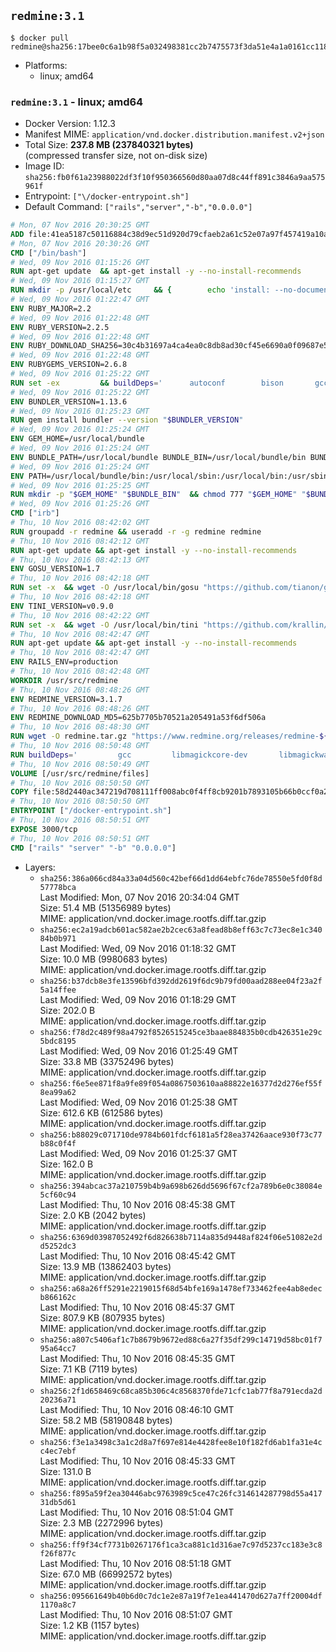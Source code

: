 ## `redmine:3.1`

```console
$ docker pull redmine@sha256:17bee0c6a1b98f5a032498381cc2b7475573f3da51e4a1a0161cc11813ddb878
```

-	Platforms:
	-	linux; amd64

### `redmine:3.1` - linux; amd64

-	Docker Version: 1.12.3
-	Manifest MIME: `application/vnd.docker.distribution.manifest.v2+json`
-	Total Size: **237.8 MB (237840321 bytes)**  
	(compressed transfer size, not on-disk size)
-	Image ID: `sha256:fb0f61a23988022df3f10f950366560d80aa07d8c44ff891c3846a9aa575961f`
-	Entrypoint: `["\/docker-entrypoint.sh"]`
-	Default Command: `["rails","server","-b","0.0.0.0"]`

```dockerfile
# Mon, 07 Nov 2016 20:30:25 GMT
ADD file:41ea5187c50116884c38d9ec51d920d79cfaeb2a61c52e07a97f457419a10a4f in / 
# Mon, 07 Nov 2016 20:30:26 GMT
CMD ["/bin/bash"]
# Wed, 09 Nov 2016 01:15:26 GMT
RUN apt-get update 	&& apt-get install -y --no-install-recommends 		bzip2 		ca-certificates 		libffi-dev 		libgdbm3 		libssl-dev 		libyaml-dev 		procps 		zlib1g-dev 	&& rm -rf /var/lib/apt/lists/*
# Wed, 09 Nov 2016 01:15:27 GMT
RUN mkdir -p /usr/local/etc 	&& { 		echo 'install: --no-document'; 		echo 'update: --no-document'; 	} >> /usr/local/etc/gemrc
# Wed, 09 Nov 2016 01:22:47 GMT
ENV RUBY_MAJOR=2.2
# Wed, 09 Nov 2016 01:22:48 GMT
ENV RUBY_VERSION=2.2.5
# Wed, 09 Nov 2016 01:22:48 GMT
ENV RUBY_DOWNLOAD_SHA256=30c4b31697a4ca4ea0c8db8ad30cf45e6690a0f09687e5d483c933c03ca335e3
# Wed, 09 Nov 2016 01:22:48 GMT
ENV RUBYGEMS_VERSION=2.6.8
# Wed, 09 Nov 2016 01:25:22 GMT
RUN set -ex 		&& buildDeps=' 		autoconf 		bison 		gcc 		libbz2-dev 		libgdbm-dev 		libglib2.0-dev 		libncurses-dev 		libreadline-dev 		libxml2-dev 		libxslt-dev 		make 		ruby 		wget 	' 	&& apt-get update 	&& apt-get install -y --no-install-recommends $buildDeps 	&& rm -rf /var/lib/apt/lists/* 		&& wget -O ruby.tar.gz "https://cache.ruby-lang.org/pub/ruby/$RUBY_MAJOR/ruby-$RUBY_VERSION.tar.gz" 	&& echo "$RUBY_DOWNLOAD_SHA256 *ruby.tar.gz" | sha256sum -c - 		&& mkdir -p /usr/src/ruby 	&& tar -xzf ruby.tar.gz -C /usr/src/ruby --strip-components=1 	&& rm ruby.tar.gz 		&& cd /usr/src/ruby 		&& { 		echo '#define ENABLE_PATH_CHECK 0'; 		echo; 		cat file.c; 	} > file.c.new 	&& mv file.c.new file.c 		&& autoconf 	&& ./configure --disable-install-doc 	&& make -j"$(nproc)" 	&& make install 		&& apt-get purge -y --auto-remove $buildDeps 	&& cd / 	&& rm -r /usr/src/ruby 		&& gem update --system "$RUBYGEMS_VERSION"
# Wed, 09 Nov 2016 01:25:22 GMT
ENV BUNDLER_VERSION=1.13.6
# Wed, 09 Nov 2016 01:25:23 GMT
RUN gem install bundler --version "$BUNDLER_VERSION"
# Wed, 09 Nov 2016 01:25:24 GMT
ENV GEM_HOME=/usr/local/bundle
# Wed, 09 Nov 2016 01:25:24 GMT
ENV BUNDLE_PATH=/usr/local/bundle BUNDLE_BIN=/usr/local/bundle/bin BUNDLE_SILENCE_ROOT_WARNING=1 BUNDLE_APP_CONFIG=/usr/local/bundle
# Wed, 09 Nov 2016 01:25:24 GMT
ENV PATH=/usr/local/bundle/bin:/usr/local/sbin:/usr/local/bin:/usr/sbin:/usr/bin:/sbin:/bin
# Wed, 09 Nov 2016 01:25:25 GMT
RUN mkdir -p "$GEM_HOME" "$BUNDLE_BIN" 	&& chmod 777 "$GEM_HOME" "$BUNDLE_BIN"
# Wed, 09 Nov 2016 01:25:26 GMT
CMD ["irb"]
# Thu, 10 Nov 2016 08:42:02 GMT
RUN groupadd -r redmine && useradd -r -g redmine redmine
# Thu, 10 Nov 2016 08:42:12 GMT
RUN apt-get update && apt-get install -y --no-install-recommends 		ca-certificates 		wget 	&& rm -rf /var/lib/apt/lists/*
# Thu, 10 Nov 2016 08:42:13 GMT
ENV GOSU_VERSION=1.7
# Thu, 10 Nov 2016 08:42:18 GMT
RUN set -x 	&& wget -O /usr/local/bin/gosu "https://github.com/tianon/gosu/releases/download/$GOSU_VERSION/gosu-$(dpkg --print-architecture)" 	&& wget -O /usr/local/bin/gosu.asc "https://github.com/tianon/gosu/releases/download/$GOSU_VERSION/gosu-$(dpkg --print-architecture).asc" 	&& export GNUPGHOME="$(mktemp -d)" 	&& gpg --keyserver ha.pool.sks-keyservers.net --recv-keys B42F6819007F00F88E364FD4036A9C25BF357DD4 	&& gpg --batch --verify /usr/local/bin/gosu.asc /usr/local/bin/gosu 	&& rm -r "$GNUPGHOME" /usr/local/bin/gosu.asc 	&& chmod +x /usr/local/bin/gosu 	&& gosu nobody true
# Thu, 10 Nov 2016 08:42:18 GMT
ENV TINI_VERSION=v0.9.0
# Thu, 10 Nov 2016 08:42:22 GMT
RUN set -x 	&& wget -O /usr/local/bin/tini "https://github.com/krallin/tini/releases/download/$TINI_VERSION/tini" 	&& wget -O /usr/local/bin/tini.asc "https://github.com/krallin/tini/releases/download/$TINI_VERSION/tini.asc" 	&& export GNUPGHOME="$(mktemp -d)" 	&& gpg --keyserver ha.pool.sks-keyservers.net --recv-keys 6380DC428747F6C393FEACA59A84159D7001A4E5 	&& gpg --batch --verify /usr/local/bin/tini.asc /usr/local/bin/tini 	&& rm -r "$GNUPGHOME" /usr/local/bin/tini.asc 	&& chmod +x /usr/local/bin/tini 	&& tini -h
# Thu, 10 Nov 2016 08:42:47 GMT
RUN apt-get update && apt-get install -y --no-install-recommends 		imagemagick 		libmysqlclient18 		libpq5 		libsqlite3-0 				bzr 		git 		mercurial 		openssh-client 		subversion 	&& rm -rf /var/lib/apt/lists/*
# Thu, 10 Nov 2016 08:42:47 GMT
ENV RAILS_ENV=production
# Thu, 10 Nov 2016 08:42:48 GMT
WORKDIR /usr/src/redmine
# Thu, 10 Nov 2016 08:48:26 GMT
ENV REDMINE_VERSION=3.1.7
# Thu, 10 Nov 2016 08:48:26 GMT
ENV REDMINE_DOWNLOAD_MD5=625b7705b70521a205491a53f6df506a
# Thu, 10 Nov 2016 08:48:30 GMT
RUN wget -O redmine.tar.gz "https://www.redmine.org/releases/redmine-${REDMINE_VERSION}.tar.gz" 	&& echo "$REDMINE_DOWNLOAD_MD5 redmine.tar.gz" | md5sum -c - 	&& tar -xvf redmine.tar.gz --strip-components=1 	&& rm redmine.tar.gz files/delete.me log/delete.me 	&& mkdir -p tmp/pdf public/plugin_assets 	&& chown -R redmine:redmine ./
# Thu, 10 Nov 2016 08:50:48 GMT
RUN buildDeps=' 		gcc 		libmagickcore-dev 		libmagickwand-dev 		libmysqlclient-dev 		libpq-dev 		libsqlite3-dev 		make 		patch 	' 	&& set -ex 	&& apt-get update && apt-get install -y $buildDeps --no-install-recommends 	&& rm -rf /var/lib/apt/lists/* 	&& bundle install --without development test 	&& for adapter in mysql2 postgresql sqlite3; do 		echo "$RAILS_ENV:" > ./config/database.yml; 		echo "  adapter: $adapter" >> ./config/database.yml; 		bundle install --without development test; 	done 	&& rm ./config/database.yml 	&& apt-get purge -y --auto-remove $buildDeps
# Thu, 10 Nov 2016 08:50:49 GMT
VOLUME [/usr/src/redmine/files]
# Thu, 10 Nov 2016 08:50:50 GMT
COPY file:58d2440ac347219d708111ff008abc0f4ff8cb9201b7893105b66b0ccf0a2521 in / 
# Thu, 10 Nov 2016 08:50:50 GMT
ENTRYPOINT ["/docker-entrypoint.sh"]
# Thu, 10 Nov 2016 08:50:51 GMT
EXPOSE 3000/tcp
# Thu, 10 Nov 2016 08:50:51 GMT
CMD ["rails" "server" "-b" "0.0.0.0"]
```

-	Layers:
	-	`sha256:386a066cd84a33a04d560c42bef66d1dd64ebfc76de78550e5fd0f8d57778bca`  
		Last Modified: Mon, 07 Nov 2016 20:34:04 GMT  
		Size: 51.4 MB (51356989 bytes)  
		MIME: application/vnd.docker.image.rootfs.diff.tar.gzip
	-	`sha256:ec2a19adcb601ac582ae2b2cec63a8fead8b8eff63c7c73ec8e1c34084b0b971`  
		Last Modified: Wed, 09 Nov 2016 01:18:32 GMT  
		Size: 10.0 MB (9980683 bytes)  
		MIME: application/vnd.docker.image.rootfs.diff.tar.gzip
	-	`sha256:b37dcb8e3fe13596bfd392dd2619f6dc9b79fd00aad288ee04f23a2f5a14ffee`  
		Last Modified: Wed, 09 Nov 2016 01:18:29 GMT  
		Size: 202.0 B  
		MIME: application/vnd.docker.image.rootfs.diff.tar.gzip
	-	`sha256:f78d2c489f98a4792f8526515245ce3baae884835b0cdb426351e29c5bdc8195`  
		Last Modified: Wed, 09 Nov 2016 01:25:49 GMT  
		Size: 33.8 MB (33752496 bytes)  
		MIME: application/vnd.docker.image.rootfs.diff.tar.gzip
	-	`sha256:f6e5ee871f8a9fe89f054a0867503610aa88822e16377d2d276ef55f8ea99a62`  
		Last Modified: Wed, 09 Nov 2016 01:25:38 GMT  
		Size: 612.6 KB (612586 bytes)  
		MIME: application/vnd.docker.image.rootfs.diff.tar.gzip
	-	`sha256:b88029c071710de9784b601fdcf6181a5f28ea37426aace930f73c77b88c0f4f`  
		Last Modified: Wed, 09 Nov 2016 01:25:37 GMT  
		Size: 162.0 B  
		MIME: application/vnd.docker.image.rootfs.diff.tar.gzip
	-	`sha256:394abcac37a210759b4b9a698b626dd5696f67cf2a789b6e0c38084e5cf60c94`  
		Last Modified: Thu, 10 Nov 2016 08:45:38 GMT  
		Size: 2.0 KB (2042 bytes)  
		MIME: application/vnd.docker.image.rootfs.diff.tar.gzip
	-	`sha256:6369d03987052492f6d826638b7114a835d9448af824f06e51082e2dd5252dc3`  
		Last Modified: Thu, 10 Nov 2016 08:45:42 GMT  
		Size: 13.9 MB (13862403 bytes)  
		MIME: application/vnd.docker.image.rootfs.diff.tar.gzip
	-	`sha256:a68a26ff5291e2219015f68d54bfe169a1478ef733462fee4ab8edecb866162c`  
		Last Modified: Thu, 10 Nov 2016 08:45:37 GMT  
		Size: 807.9 KB (807935 bytes)  
		MIME: application/vnd.docker.image.rootfs.diff.tar.gzip
	-	`sha256:a807c5406af1c7b8679b9672ed88c6a27f35df299c14719d58bc01f795a64cc7`  
		Last Modified: Thu, 10 Nov 2016 08:45:35 GMT  
		Size: 7.1 KB (7119 bytes)  
		MIME: application/vnd.docker.image.rootfs.diff.tar.gzip
	-	`sha256:2f1d658469c68ca85b306c4c8568370fde71cfc1ab77f8a791ecda2d20236a71`  
		Last Modified: Thu, 10 Nov 2016 08:46:10 GMT  
		Size: 58.2 MB (58190848 bytes)  
		MIME: application/vnd.docker.image.rootfs.diff.tar.gzip
	-	`sha256:f3e1a3498c3a1c2d8a7f697e814e4428fee8e10f182fd6ab1fa31e4cc4ec7ebf`  
		Last Modified: Thu, 10 Nov 2016 08:45:33 GMT  
		Size: 131.0 B  
		MIME: application/vnd.docker.image.rootfs.diff.tar.gzip
	-	`sha256:f895a59f2ea30446abc9763989c5ce47c26fc314614287798d55a41731db5d61`  
		Last Modified: Thu, 10 Nov 2016 08:51:04 GMT  
		Size: 2.3 MB (2272996 bytes)  
		MIME: application/vnd.docker.image.rootfs.diff.tar.gzip
	-	`sha256:ff9f34cf7731b0267176f1ca3ca881c1d316ae7c97d5237cc183e3c8f26f877c`  
		Last Modified: Thu, 10 Nov 2016 08:51:18 GMT  
		Size: 67.0 MB (66992572 bytes)  
		MIME: application/vnd.docker.image.rootfs.diff.tar.gzip
	-	`sha256:095661649b40b6d0c7dc1e2e87a19f7e1ea441470d627a7ff20004df1170a8c7`  
		Last Modified: Thu, 10 Nov 2016 08:51:07 GMT  
		Size: 1.2 KB (1157 bytes)  
		MIME: application/vnd.docker.image.rootfs.diff.tar.gzip
